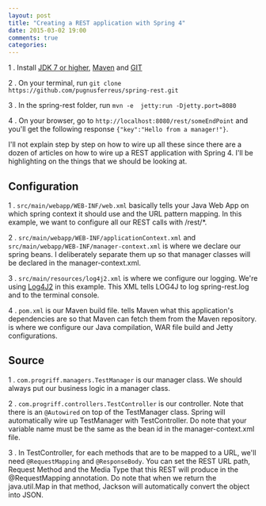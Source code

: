```yaml
---
layout: post
title: "Creating a REST application with Spring 4"
date: 2015-03-02 19:00
comments: true
categories: 
---
```


1 . Install <a href="http://www.oracle.com/technetwork/java/javase/downloads/index-jsp-138363.html#javasejdk">JDK 7 or higher</a>, <a href="http://maven.apache.org">Maven</a> and <a href="http://git-scm.com">GIT</a>

2 . On your terminal, run `git clone https://github.com/pugnusferreus/spring-rest.git`

3 . In the spring-rest folder, run `mvn -e  jetty:run -Djetty.port=8080`

4 . On your browser, go to `http://localhost:8080/rest/someEndPoint` and you'll get the following response `{"key":"Hello from a manager!"}`.

I'll not explain step by step on how to wire up all these since there are a dozen of articles on how to wire up a REST application with Spring 4. I'll be highlighting on the things that we should be looking at.

Configuration
-------------

1 . `src/main/webapp/WEB-INF/web.xml` basically tells your Java Web App on which spring context it should use and the URL pattern mapping. In this example, we want to configure all our REST calls with /rest/*.

2 . `src/main/webapp/WEB-INF/applicationContext.xml` and `src/main/webapp/WEB-INF/manager-context.xml` is where we declare our spring beans. I deliberately separate them up so that manager classes will be declared in the manager-context.xml.

3 . `src/main/resources/log4j2.xml` is where we configure our logging. We're using <a href="http://logging.apache.org/log4j/2.x/">Log4J2</a> in this example. This XML tells LOG4J to log spring-rest.log and to the terminal console.

4 . `pom.xml` is our Maven build file. <dependencies /> tells Maven what this application's dependencies are so that Maven can fetch them from the Maven repository. <plugins />  is where we configure our Java compilation, WAR file build and Jetty configurations.

Source
------

1 . `com.progriff.managers.TestManager` is our manager class. We should always put our business logic in a manager class.

2 . `com.progriff.controllers.TestController` is our controller. Note that there is an `@Autowired` on top of the TestManager class. Spring will automatically wire up TestManager with TestController. Do note that your variable name must be the same as the bean id in the manager-context.xml file.

3 . In TestController, for each methods that are to be mapped to a URL, we'll need `@RequestMapping` and `@ResponseBody`. You can set the REST URL path, Request Method and the Media Type that this REST will produce in the @RequestMapping annotation. Do note that when we return the java.util.Map in that method, Jackson will automatically convert the object into JSON.